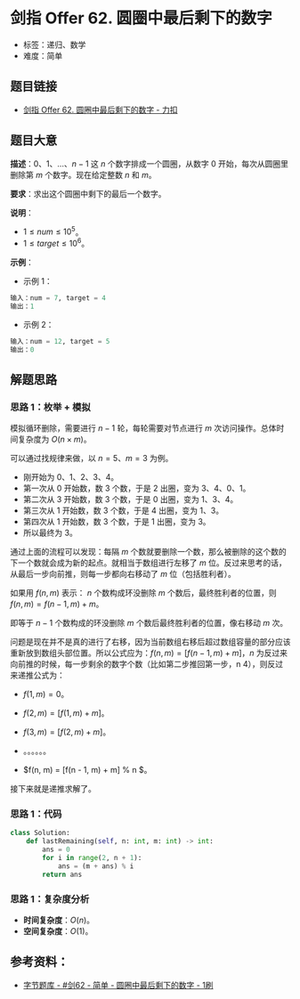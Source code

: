 # 剑指 Offer 62. 圆圈中最后剩下的数字

- 标签：递归、数学
- 难度：简单

## 题目链接

- [剑指 Offer 62. 圆圈中最后剩下的数字 - 力扣](https://leetcode.cn/problems/yuan-quan-zhong-zui-hou-sheng-xia-de-shu-zi-lcof/)

## 题目大意

**描述**：$0$、$1$、…、$n - 1$ 这 $n$ 个数字排成一个圆圈，从数字 $0$ 开始，每次从圆圈里删除第 $m$ 个数字。现在给定整数 $n$ 和 $m$。

**要求**：求出这个圆圈中剩下的最后一个数字。 

**说明**：

- $1 \le num \le 10^5$。
- $1 \le target \le 10^6$。

**示例**：

- 示例 1：

```python
输入：num = 7, target = 4
输出：1
```

- 示例 2：

```python
输入：num = 12, target = 5
输出：0
```

## 解题思路

### 思路 1：枚举 + 模拟

模拟循环删除，需要进行 $n - 1$ 轮，每轮需要对节点进行 $m$ 次访问操作。总体时间复杂度为 $O(n \times m)$。

可以通过找规律来做，以 $n = 5$、$m = 3$ 为例。

- 刚开始为 $0$、$1$、$2$、$3$、$4$。
- 第一次从 $0$ 开始数，数 $3$ 个数，于是 $2$ 出圈，变为 $3$、$4$、$0$、$1$。
- 第二次从 $3$ 开始数，数 $3$ 个数，于是 $0$ 出圈，变为 $1$、$3$、$4$。
- 第三次从 $1$ 开始数，数 $3$ 个数，于是 $4$ 出圈，变为 $1$、$3$。
- 第四次从 $1$ 开始数，数 $3$ 个数，于是 $1$ 出圈，变为 $3$。
- 所以最终为 $3$。

通过上面的流程可以发现：每隔 $m$ 个数就要删除一个数，那么被删除的这个数的下一个数就会成为新的起点。就相当于数组进行左移了 $m$ 位。反过来思考的话，从最后一步向前推，则每一步都向右移动了 $m$ 位（包括胜利者）。

如果用 $f(n, m)$ 表示： $n$ 个数构成环没删除 $m$ 个数后，最终胜利者的位置，则 $f(n, m) = f(n - 1, m) + m$。

即等于 $n - 1$ 个数构成的环没删除 $m$ 个数后最终胜利者的位置，像右移动 $m$ 次。

问题是现在并不是真的进行了右移，因为当前数组右移后超过数组容量的部分应该重新放到数组头部位置。所以公式应为：$f(n, m) = [f(n - 1, m) + m] % n$，$n$ 为反过来向前推的时候，每一步剩余的数字个数（比如第二步推回第一步，n $4$），则反过来递推公式为：

- $f(1, m) = 0$。
- $f(2, m) = [f(1, m) + m] % 2$。
- $f(3, m) = [f(2, m) + m] % 3$。
- 。。。。。。

- $f(n, m) = [f(n - 1, m) + m] % n $。

接下来就是递推求解了。

### 思路 1：代码

```python
class Solution:
    def lastRemaining(self, n: int, m: int) -> int:
        ans = 0
        for i in range(2, n + 1):
            ans = (m + ans) % i
        return ans
```

### 思路 1：复杂度分析

- **时间复杂度**：$O(n)$。
- **空间复杂度**：$O(1)$。

## 参考资料：

- [字节题库 - #剑62 - 简单 - 圆圈中最后剩下的数字 - 1刷](https://leetcode.cn/problems/yuan-quan-zhong-zui-hou-sheng-xia-de-shu-zi-lcof/solution/zi-jie-ti-ku-jian-62-jian-dan-yuan-quan-3hlji/)

